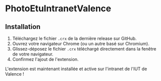 # PhotoEtuIntranetValence

## Installation

1. Téléchargez le fichier `.crx` de la dernière release sur GitHub.
2. Ouvrez votre navigateur Chrome (ou un autre basé sur Chromium).
3. Glissez-déposez le fichier `.crx` téléchargé directement dans la fenêtre de votre navigateur.
4. Confirmez l'ajout de l'extension.

L'extension est maintenant installée et active sur l'intranet de l'IUT de Valence !

